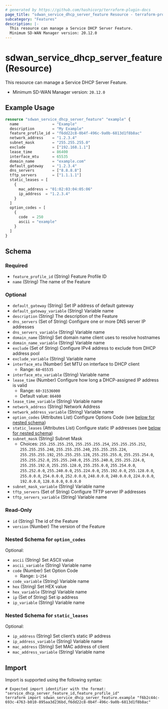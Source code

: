 ```yaml
---
# generated by https://github.com/hashicorp/terraform-plugin-docs
page_title: "sdwan_service_dhcp_server_feature Resource - terraform-provider-sdwan"
subcategory: "Features"
description: |-
  This resource can manage a Service DHCP Server Feature.
  Minimum SD-WAN Manager version: 20.12.0
---
```


# sdwan_service_dhcp_server_feature (Resource)

This resource can manage a Service DHCP Server Feature.
  - Minimum SD-WAN Manager version: `20.12.0`

## Example Usage

```terraform
resource "sdwan_service_dhcp_server_feature" "example" {
  name               = "Example"
  description        = "My Example"
  feature_profile_id = "f6dd22c8-0b4f-496c-9a0b-6813d1f8b8ac"
  network_address    = "1.2.3.4"
  subnet_mask        = "255.255.255.0"
  exclude            = ["192.168.1.1"]
  lease_time         = 86400
  interface_mtu      = 65535
  domain_name        = "example.com"
  default_gateway    = "1.2.3.4"
  dns_servers        = ["8.8.8.8"]
  tftp_servers       = ["1.1.1.1"]
  static_leases = [
    {
      mac_address = "01:02:03:04:05:06"
      ip_address  = "1.2.3.4"
    }
  ]
  option_codes = [
    {
      code  = 250
      ascii = "example"
    }
  ]
}
```

<!-- schema generated by tfplugindocs -->
## Schema

### Required

- `feature_profile_id` (String) Feature Profile ID
- `name` (String) The name of the Feature

### Optional

- `default_gateway` (String) Set IP address of default gateway
- `default_gateway_variable` (String) Variable name
- `description` (String) The description of the Feature
- `dns_servers` (Set of String) Configure one or more DNS server IP addresses
- `dns_servers_variable` (String) Variable name
- `domain_name` (String) Set domain name client uses to resolve hostnames
- `domain_name_variable` (String) Variable name
- `exclude` (Set of String) Configure IPv4 address to exclude from DHCP address pool
- `exclude_variable` (String) Variable name
- `interface_mtu` (Number) Set MTU on interface to DHCP client
  - Range: `68`-`65535`
- `interface_mtu_variable` (String) Variable name
- `lease_time` (Number) Configure how long a DHCP-assigned IP address is valid
  - Range: `60`-`31536000`
  - Default value: `86400`
- `lease_time_variable` (String) Variable name
- `network_address` (String) Network Address
- `network_address_variable` (String) Variable name
- `option_codes` (Attributes List) Configure Options Code (see [below for nested schema](#nestedatt--option_codes))
- `static_leases` (Attributes List) Configure static IP addresses (see [below for nested schema](#nestedatt--static_leases))
- `subnet_mask` (String) Subnet Mask
  - Choices: `255.255.255.255`, `255.255.255.254`, `255.255.255.252`, `255.255.255.248`, `255.255.255.240`, `255.255.255.224`, `255.255.255.192`, `255.255.255.128`, `255.255.255.0`, `255.255.254.0`, `255.255.252.0`, `255.255.248.0`, `255.255.240.0`, `255.255.224.0`, `255.255.192.0`, `255.255.128.0`, `255.255.0.0`, `255.254.0.0`, `255.252.0.0`, `255.240.0.0`, `255.224.0.0`, `255.192.0.0`, `255.128.0.0`, `255.0.0.0`, `254.0.0.0`, `252.0.0.0`, `248.0.0.0`, `240.0.0.0`, `224.0.0.0`, `192.0.0.0`, `128.0.0.0`, `0.0.0.0`
- `subnet_mask_variable` (String) Variable name
- `tftp_servers` (Set of String) Configure TFTP server IP addresses
- `tftp_servers_variable` (String) Variable name

### Read-Only

- `id` (String) The id of the Feature
- `version` (Number) The version of the Feature

<a id="nestedatt--option_codes"></a>
### Nested Schema for `option_codes`

Optional:

- `ascii` (String) Set ASCII value
- `ascii_variable` (String) Variable name
- `code` (Number) Set Option Code
  - Range: `1`-`254`
- `code_variable` (String) Variable name
- `hex` (String) Set HEX value
- `hex_variable` (String) Variable name
- `ip` (Set of String) Set ip address
- `ip_variable` (String) Variable name


<a id="nestedatt--static_leases"></a>
### Nested Schema for `static_leases`

Optional:

- `ip_address` (String) Set client’s static IP address
- `ip_address_variable` (String) Variable name
- `mac_address` (String) Set MAC address of client
- `mac_address_variable` (String) Variable name

## Import

Import is supported using the following syntax:

```shell
# Expected import identifier with the format: "service_dhcp_server_feature_id,feature_profile_id"
terraform import sdwan_service_dhcp_server_feature.example "f6b2c44c-693c-4763-b010-895aa3d236bd,f6dd22c8-0b4f-496c-9a0b-6813d1f8b8ac"
```
